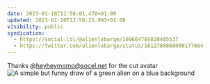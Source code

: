 ```yaml
---
date: 2023-01-10T12:58:01.470+01:00
updated: 2023-01-10T12:58:15.993+01:00
visibility: public
syndication:
  - https://social.lol/@alienlebarge/109664789820485537
  - https://twitter.com/alienlebarge/status/1612780860008177664
---
```

Thanks @heyheymomo@socel.net for the cut avatar  
![A simple but funny draw of a green alien on a blue background](https://alienlebarge.ch/media/photos/2023/01/10/3p9vi.png)
